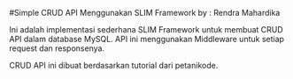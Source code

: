 #Simple CRUD API Menggunakan SLIM Framework
	by : Rendra Mahardika

Ini adalah implementasi sederhana SLIM Framework untuk membuat CRUD API dalam database MySQL.
API ini menggunakan Middleware untuk setiap request dan responsenya.

CRUD API ini dibuat berdasarkan tutorial dari petanikode.
